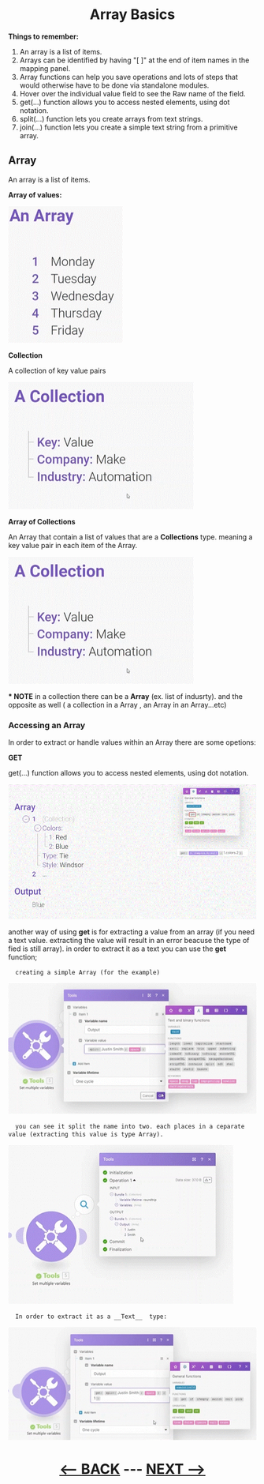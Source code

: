 <div align="center">

# Array Basics 
</div>

__Things to remember:__

1. An array is a list of items.
2. Arrays can be identified by having "[ ]" at the end of item names in the mapping panel.
3. Array functions can help you save operations and lots of steps that would otherwise have to be done via standalone modules.
4. Hover over the individual value field to see the Raw name of the field.
5. get(...) function allows you to access nested elements, using dot notation.
6. split(...) function lets you create arrays from text strings.
7. join(...) function lets you create a simple text string from a primitive array.


## Array

An array is a list of items.

__Array of values:__

![Array](pic/l3arraysarray.gif)




__Collection__

A collection of key value pairs

![Collection](pic/l3arrayscollection.gif)

__Array of Collections__

An Array that contain a list of values that are a __Collections__ type. meaning a key value pair in each item of the Array.

![Array of Collections](pic/l3arrayscollection.gif)

__* NOTE__ in a collection there can be a __Array__ (ex. list of indusrty). and the opposite as well ( a collection in a Array , an Array in an Array...etc)

### Accessing an Array

In order to extract or handle values within an Array there are some opetions:

__GET__

 get(...) function allows you to access nested elements, using dot notation.
 
![GET](pic/l3arrayget.gif)

another way of using __get__ is for extracting a value from an array (if you need a text value. extracting the value will result in an error beacuse the type of fied is still array). in order to extract it as a text you can use the __get__ function;

      creating a simple Array (for the example)

![GET](pic/l3arraygetex1.gif)

      you can see it split the name into two. each places in a ceparate value (extracting this value is type Array).

![GET](pic/l3arraygetex2.gif)

      In order to extract it as a __Text__  type:
      
![GET](pic/l3arraygetex3.gif)





<div align="center">
  
# [<-- BACK](aiassistant.md) --- [NEXT -->](.md)
</div>

